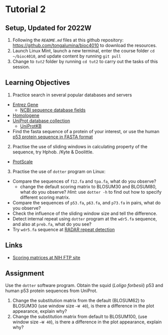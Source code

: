 # Tutorial 2

## Setup, Updated for 2022W

1. Following the _`README.md`_ files at this github repository:
   https://github.com/tongalumina/bioc4010 to download the resources.
2. Launch Linux Mint, launch a new terminal, enter the course folder `cd
   ~/bioc4010`, and update content by running `git pull`
3. Change to _`tut2`_ folder by running `cd tut2` to carry out the tasks of this session.

## Learning Objectives
1. Practice search in several popular databases and servers
  * [Entrez Gene](https://www.ncbi.nlm.nih.gov/gene/)
    + [NCBI sequence database fields](https://www.ncbi.nlm.nih.gov/books/NBK49540/)
  * [Homologene](https://www.ncbi.nlm.nih.gov/homologene/)
  * [UniProt database collection](https://www.uniprot.org/database/)
    + [UniProtKB](https://www.uniprot.org/)
  * Find the fasta sequence of a protein of your interest, or use the human
    [p53 protein sequence in FASTA format](https://www.uniprot.org/uniprot/P04637.fasta)

2. Practise the use of sliding windows in calculating property of the
   sequence, try Hphob. /Kyte & Doolittle.
  * [ProtScale](https://web.expasy.org/protscale/)

3. Practise the use of `dotter` program on Linux:
  * Compare the sequences of `f12.fa` and `tpa.fa`, what do you observe?
    * change the default scoring matrix to BLOSUM30 and BLOSUM80, what do you
      observe? *Hint:* use `dotter -h` to find out how to specify different
      scoring matrix.
  * Compare the sequences of `p53.fa`, `p63.fa`, and `p73.fa` in pairs, what
    do you observe?
  * Check the influence of the sliding window size and tell the difference.
  * Detect internal repeat using `dotter` program at the `wdr5.fa` sequence,
    and also at `preb.fa`, what do you see?
  * Try `wdr5.fa` sequence at [RADAR repeat detection](https://www.ebi.ac.uk/Tools/pfa/radar/)

## Links
- [Scoring matrices at NIH FTP site](https://ftp.ncbi.nlm.nih.gov/blast/matrices/)

## Assignment

Use the `dotter` software program. Obtain the squid (_Loligo forbesii_) p53 and human p53 protein sequences from UniProt.
1. Change the substitution matrix from the default (BLOSUM62) to BLOSUM30 (use window size `–W 40`), is there a difference in the plot appearance, explain why?
2. Change the substitution matrix from default to BLOSUM100, (use window size `–W 40`), is there a difference in the plot appearance, explain why?

